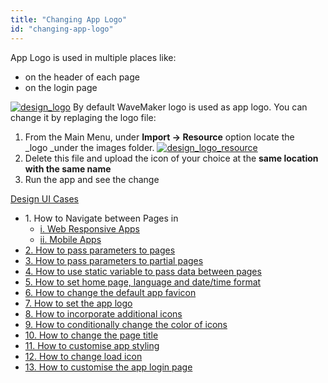 ```yaml
---
title: "Changing App Logo"
id: "changing-app-logo"
---
```


App Logo is used in multiple places like:

- on the header of each page
- on the login page

[![design_logo](/learn/assets/design_logo.png)](/learn/assets/design_logo.png) By default WaveMaker logo is used as app logo. You can change it by replaging the logo file:

1. From the Main Menu, under **Import -> Resource** option locate the _logo _under the images folder. [![design_logo_resource](/learn/assets/design_logo_resource.png)](/learn/assets/design_logo_resource.png)
2. Delete this file and upload the icon of your choice at the **same location with the same name**
3. Run the app and see the change

[Design UI Cases](/learn/app-development/ui-design/use-cases-ui-design/)

- 1\. How to Navigate between Pages in
    - [i. Web Responsive Apps](/learn/responsive-web/web-ui-design/#page-navigation)
    - [ii. Mobile Apps](/learn/hybrid-mobile/mobile-page-concepts/#page-navigation-actions)
- [2\. How to pass parameters to pages](/learn/how-tos/passing-parameters-pages/)
- [3\. How to pass parameters to partial pages](/learn/how-tos/passing-parameters-partial-page/)
- [4\. How to use static variable to pass data between pages](/learn/how-tos/use-static-variable-pass-data-pages/)
- [5\. How to set home page, language and date/time format](/learn/how-tos/setting-language-date-format/)
- [6\. How to change the default app favicon](/learn/how-tos/changing-default-favicon/)
- [7\. How to set the app logo](/learn/how-tos/changing-app-logo/)
- [8\. How to incorporate additional icons](/learn/how-tos/incorporating-additional-icons/)
- [9\. How to conditionally change the color of icons](/learn/how-tos/displaying-icon-color-based-upon-condition/)
- [10\. How to change the page title](/learn/how-tos/changing-page-title/)
- [11\. How to customise app styling](/learn/how-tos/customise-app-style/)
- [12\. How to change load icon](learn/how-tos/change-icon-global-spinner/)
- [13\. How to customise the app login page](/learn/how-tos/customise-login-page/)
